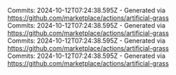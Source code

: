 Commits: 2024-10-12T07:24:38.595Z - Generated via https://github.com/marketplace/actions/artificial-grass
<br>
Commits: 2024-10-12T07:24:38.595Z - Generated via https://github.com/marketplace/actions/artificial-grass
<br>
Commits: 2024-10-12T07:24:38.595Z - Generated via https://github.com/marketplace/actions/artificial-grass
<br>
Commits: 2024-10-12T07:24:38.595Z - Generated via https://github.com/marketplace/actions/artificial-grass
<br>
